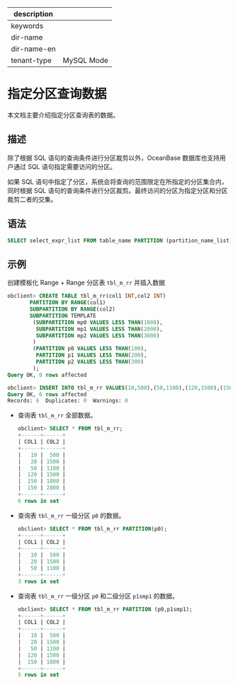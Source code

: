 |description||
|---|---|
|keywords||
|dir-name||
|dir-name-en||
|tenant-type|MySQL Mode|

# 指定分区查询数据

本文档主要介绍指定分区查询表的数据。

## 描述

除了根据 SQL 语句的查询条件进行分区裁剪以外，OceanBase 数据库也支持用户通过 SQL 语句指定需要访问的分区。

如果 SQL 语句中指定了分区，系统会将查询的范围限定在所指定的分区集合内，同时根据 SQL 语句的查询条件进行分区裁剪。最终访问的分区为指定分区和分区裁剪二者的交集。

## 语法

```sql
SELECT select_expr_list FROM table_name PARTITION (partition_name_list) [WHERE where_list]; 
```

## 示例

创建模板化 Range + Range 分区表 `tbl_m_rr` 并插入数据

```sql
obclient> CREATE TABLE tbl_m_rr(col1 INT,col2 INT) 
       PARTITION BY RANGE(col1)
       SUBPARTITION BY RANGE(col2)
       SUBPARTITION TEMPLATE 
        (SUBPARTITION mp0 VALUES LESS THAN(1000),
         SUBPARTITION mp1 VALUES LESS THAN(2000),
         SUBPARTITION mp2 VALUES LESS THAN(3000)
        )
        (PARTITION p0 VALUES LESS THAN(100),
         PARTITION p1 VALUES LESS THAN(200),
         PARTITION p2 VALUES LESS THAN(300)
        ); 
Query OK, 0 rows affected

obclient> INSERT INTO tbl_m_rr VALUES(10,500),(50,1100),(120,1500),(150,1800),(150,2800),(320,3500);
Query OK, 6 rows affected
Records: 6  Duplicates: 0  Warnings: 0
```

* 查询表 `tbl_m_rr` 全部数据。

  ```sql
  obclient> SELECT * FROM tbl_m_rr;
  +------+------+
  | COL1 | COL2 |
  +------+------+
  |   10 |  500 |
  |   20 | 1500 |
  |   50 | 1100 |
  |  120 | 1500 |
  |  150 | 1800 |
  |  150 | 2800 |
  +------+------+
  6 rows in set
  ```

* 查询表 `tbl_m_rr` 一级分区 `p0` 的数据。

  ```sql
  obclient> SELECT * FROM tbl_m_rr PARTITION(p0);
  +------+------+
  | COL1 | COL2 |
  +------+------+
  |   10 |  500 |
  |   20 | 1500 |
  |   50 | 1100 |
  +------+------+
  3 rows in set
  ```

* 查询表 `tbl_m_rr` 一级分区 `p0` 和二级分区 `p1smp1` 的数据。

  ```sql
  obclient> SELECT * FROM tbl_m_rr PARTITION (p0,p1smp1);
  +------+------+
  | COL1 | COL2 |
  +------+------+
  |   10 |  500 |
  |   20 | 1500 |
  |   50 | 1100 |
  |  120 | 1500 |
  |  150 | 1800 |
  +------+------+
  5 rows in set
  ```
